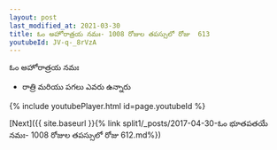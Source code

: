 ```yaml
---
layout: post
last_modified_at: 2021-03-30
title: ఓం అహోరాత్రయ నమః- 1008 రోజుల తపస్సులో రోజు  613
youtubeId: JV-q-_8rVzA
---
```

 
 
 ఓం అహోరాత్రయ నమః  
 
 -  రాత్రి మరియు పగలు ఎవరు ఉన్నారు 
 
  
 
  
 
 
 
 
 
 


{% include youtubePlayer.html id=page.youtubeId %}
 
[Next]({{ site.baseurl }}{% link  split1/_posts/2017-04-30-ఓం భూతపతయే నమః- 1008 రోజుల తపస్సులో రోజు  612.md%})
 
